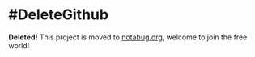 #DeleteGithub
=============
**Deleted!** This project is moved to [notabug.org](https://notabug.org/niconiconi/KonaChanWallpaper), welcome to join the free world!

